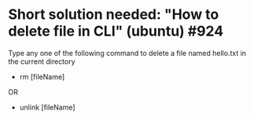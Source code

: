 # Short solution needed: "How to delete file in CLI" (ubuntu) #924

Type any one of the following command to delete a file named hello.txt in the current directory

- rm [fileName]

OR
- unlink [fileName]